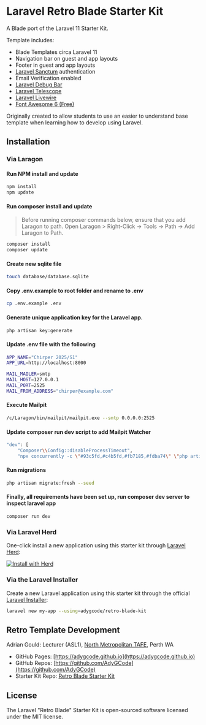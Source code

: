 # Laravel Retro Blade Starter Kit

A Blade port of the Laravel 11 Starter Kit.

Template includes:

- Blade Templates circa Laravel 11
- Navigation bar on guest and app layouts
- Footer in guest and app layouts
- [Laravel Sanctum](https://laravel.com/docs/sanctum) authentication
- Email Verification enabled
- [Laravel Debug Bar](https://laraveldebugbar.com)
- [Laravel Telescope](https://laravel.com/docs/telescope)
- [Laravel Livewire](https://livewire.laravel.com)
- [Font Awesome 6 (Free)](https://fontawesom.com)

Originally created to allow students to use an easier to understand base template when
learning how to develop using Laravel.

## Installation

### Via Laragon

#### Run NPM install and update
```bash
npm install
npm update
```

#### Run composer install and update
> Before running composer commands below, ensure that you add Laragon to path.
> Open Laragon > Right-Click -> Tools -> Path -> Add Laragon to Path.

```bash
composer install
composer update
```

#### Create new sqlite file
```bash
touch database/database.sqlite
```

#### Copy .env.example to root folder and rename to .env
```bash
cp .env.example .env
```

#### Generate unique application key for the Laravel app.
```bash
php artisan key:generate
```

#### Update .env file with the following
```bash
APP_NAME="Chirper 2025/S1"  
APP_URL=http://localhost:8000

MAIL_MAILER=smtp  
MAIL_HOST=127.0.0.1  
MAIL_PORT=2525  
MAIL_FROM_ADDRESS="chirper@example.com"  
```

#### Execute Mailpit
```bash
/c/Laragon/bin/mailpit/mailpit.exe --smtp 0.0.0.0:2525
```

#### Update composer run dev script to add Mailpit Watcher
```bash
"dev": [  
    "Composer\\Config::disableProcessTimeout",  
    "npx concurrently -c \"#93c5fd,#c4b5fd,#fb7185,#fdba74\" \"php artisan serve\" \"php artisan queue:listen --tries=1\" \"npm run dev\" \"c:\\ProgramData\\Laragon\\bin\\mailpit\\mailpit --smtp 0.0.0.0:2525\" --names=server,queue,vite,mailpit"],
```

#### Run migrations
```bash
php artisan migrate:fresh --seed
```

#### Finally, all requirements have been set up, run composer dev server to inspect laravel app
```bash
composer run dev
```

### Via Laravel Herd

One-click install a new application using this starter kit through [Laravel Herd](https://herd.laravel.com):

<a href="https://herd.laravel.com/new?starter-kit=adygcode/retro-blade-kit"><img src="https://img.shields.io/badge/Install%20with%20Herd-fff?logo=laravel&logoColor=f53003" alt="Install with Herd"></a>

### Via the Laravel Installer

Create a new Laravel application using this starter kit through the official [Laravel Installer](https://laravel.com/docs/12.x/installation#installing-php):

```bash
laravel new my-app --using=adygcode/retro-blade-kit
```


## Retro Template Development

Adrian Gould: Lecturer (ASL1), [North Metropolitan TAFE](https://northmetrotafe.wa.edu.au), Perth WA
- GitHub Pages: [https://adygcode.github.io](https://adygcode.github.io)
- GitHub Repos: [https://github.com/AdyGCode](https://github.com/AdyGCode)
- Starter Kit Repo: [Retro Blade Starter Kit](https://github.com/AdyGCode/retro-blade-kit)

## License

The Laravel "Retro Blade" Starter Kit is open-sourced software licensed under the MIT license.
